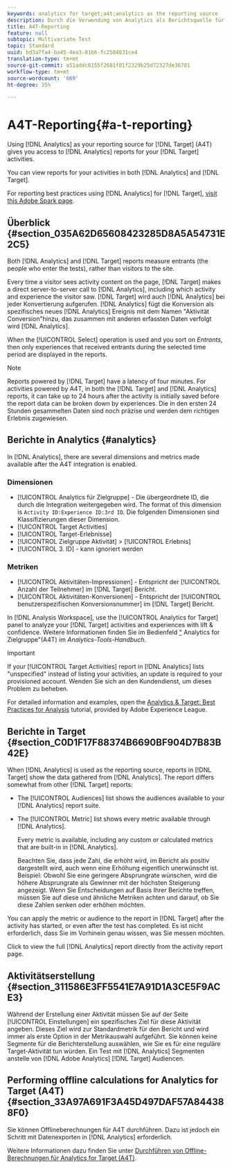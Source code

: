 ```yaml
---
keywords: analytics for target;a4t;analytics as the reporting source
description: Durch die Verwendung von Analytics als Berichtsquelle für Target (A4T) erhalten Sie Zugriff auf Analytics-Berichte für Ihre Target-Aktivitäten.
title: A4T-Reporting
feature: null
subtopic: Multivariate Test
topic: Standard
uuid: bd3a7fa4-ba45-4ea3-81b6-fc2584831ce4
translation-type: tm+mt
source-git-commit: a51addc6155f2681f01f2329b25d72327de36701
workflow-type: tm+mt
source-wordcount: '669'
ht-degree: 35%

---
```



# A4T-Reporting{#a-t-reporting}

Using [!DNL Analytics] as your reporting source for [!DNL Target] (A4T) gives you access to [!DNL Analytics] reports for your [!DNL Target] activities.

You can view reports for your activities in both [!DNL Analytics] and [!DNL Target].

For reporting best practices using [!DNL Analytics] for [!DNL Target], [visit this Adobe Spark page](https://spark.adobe.com/page/Lo3Spm4oBOvwF/).

## Überblick {#section_035A62D65608423285D8A5A54731E2C5}

Both [!DNL Analytics] and [!DNL Target] reports measure entrants (the people who enter the tests), rather than visitors to the site.

Every time a visitor sees activity content on the page, [!DNL Target] makes a direct server-to-server call to [!DNL Analytics], including which activity and experience the visitor saw. [!DNL Target] wird auch [!DNL Analytics] bei jeder Konvertierung aufgerufen. [!DNL Analytics] fügt die Konversion als spezifisches neues [!DNL Analytics] Ereignis mit dem Namen &quot;Aktivität Conversion&quot;hinzu, das zusammen mit anderen erfassten Daten verfolgt wird [!DNL Analytics].

When the [!UICONTROL Select] operation is used and you sort on *Entrants*, then only experiences that received entrants during the selected time period are displayed in the reports.

>[!NOTE]
>
>Reports powered by [!DNL Target] have a latency of four minutes. For activities powered by A4T, in both the [!DNL Target] and [!DNL Analytics] reports, it can take up to 24 hours after the activity is initially saved before the report data can be broken down by experiences. Die in den ersten 24 Stunden gesammelten Daten sind noch präzise und werden dem richtigen Erlebnis zugewiesen.

## Berichte in Analytics  {#analytics}

In [!DNL Analytics], there are several dimensions and metrics made available after the A4T integration is enabled.

### Dimensionen

* [!UICONTROL Analytics für Zielgruppe] - Die übergeordnete ID, die durch die Integration weitergegeben wird. The format of this dimension is `Activity ID:Experience ID:3rd ID`. Die folgenden Dimensionen sind Klassifizierungen dieser Dimension.
* [!UICONTROL Target Activities]
* [!UICONTROL Target-Erlebnisse]
* [!UICONTROL Zielgruppe Aktivität] > [!UICONTROL Erlebnis]
* [!UICONTROL 3. ID] - kann ignoriert werden

### Metriken

* [!UICONTROL Aktivitäten-Impressionen] - Entspricht der [!UICONTROL Anzahl der Teilnehmer] im [!DNL Target] Bericht.
* [!UICONTROL Aktivitäten-Konversionen] - Entspricht der [!UICONTROL benutzerspezifischen Konversionsnummer] im [!DNL Target] Bericht.

In [!DNL Analysis Workspace], use the [!UICONTROL Analytics for Target] panel to analyze your [!DNL Target] activities and experiences with lift &amp; confidence. Weitere Informationen finden Sie im Bedienfeld [&quot;](https://docs.adobe.com/content/help/en/analytics/analyze/analysis-workspace/panels/a4t-panel.html) Analytics for Zielgruppe&quot;(A4T) im *Analytics-Tools-Handbuch*.

>[!IMPORTANT]
>
>If your [!UICONTROL Target Activities] report in [!DNL Analytics] lists &quot;unspecified&quot; instead of listing your activities, an update is required to your provisioned account. Wenden Sie sich an den Kundendienst, um dieses Problem zu beheben.

For detailed information and examples, open the [Analytics &amp; Target: Best Practices for Analysis](https://spark.adobe.com/page/Lo3Spm4oBOvwF/) tutorial, provided by Adobe Experience League.

## Berichte in Target  {#section_C0D1F17F88374B6690BF904D7B83B42E}

When [!DNL Analytics] is used as the reporting source, reports in [!DNL Target] show the data gathered from [!DNL Analytics]. The report differs somewhat from other [!DNL Target] reports:

* The [!UICONTROL Audiences] list shows the audiences available to your [!DNL Analytics] report suite.
* The [!UICONTROL Metric] list shows every metric available through [!DNL Analytics].

   Every metric is available, including any custom or calculated metrics that are built-in in [!DNL Analytics].

   Beachten Sie, dass jede Zahl, die erhöht wird, im Bericht als positiv dargestellt wird, auch wenn eine Erhöhung eigentlich unerwünscht ist. Beispiel: Obwohl Sie eine geringere Absprungrate wünschen, wird die höhere Absprungrate als Gewinner mit der höchsten Steigerung angezeigt. Wenn Sie Entscheidungen auf Basis Ihrer Berichte treffen, müssen Sie auf diese und ähnliche Metriken achten und darauf, ob Sie diese Zahlen senken oder erhöhen möchten.

You can apply the metric or audience to the report in [!DNL Target] after the activity has started, or even after the test has completed. Es ist nicht erforderlich, dass Sie im Vorhinein genau wissen, was Sie messen möchten.

Click to view the full [!DNL Analytics] report directly from the activity report page.

## Aktivitätserstellung {#section_311586E3FF5541E7A91D1A3CE5F9ACE3}

Während der Erstellung einer Aktivität müssen Sie auf der Seite [!UICONTROL Einstellungen] ein spezifisches Ziel für diese Aktivität angeben. Dieses Ziel wird zur Standardmetrik für den Bericht und wird immer als erste Option in der Metrikauswahl aufgeführt. Sie können keine Segmente für die Berichterstellung auswählen, wie Sie es für eine reguläre Target-Aktivität tun würden. Ein Test mit [!DNL Analytics] Segmenten anstelle von [!DNL Adobe Analytics] [!DNL Target] Audiencen.

## Performing offline calculations for Analytics for Target (A4T) {#section_33A97A691F3A45D497DAF57A844388F0}

Sie können Offlineberechnungen für A4T durchführen. Dazu ist jedoch ein Schritt mit Datenexporten in [!DNL Analytics] erforderlich.

Weitere Informationen dazu finden Sie unter [Durchführen von Offline-Berechnungen für Analytics for Target (A4T)](../../c-reports/conversion-rate.md#concept_0D0002A1EBDF420E9C50E2A46F36629B).
